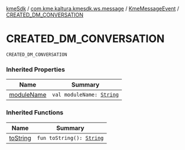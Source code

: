 [kmeSdk](../../index.md) / [com.kme.kaltura.kmesdk.ws.message](../index.md) / [KmeMessageEvent](index.md) / [CREATED_DM_CONVERSATION](./-c-r-e-a-t-e-d_-d-m_-c-o-n-v-e-r-s-a-t-i-o-n.md)

# CREATED_DM_CONVERSATION

`CREATED_DM_CONVERSATION`

### Inherited Properties

| Name | Summary |
|---|---|
| [moduleName](module-name.md) | `val moduleName: `[`String`](https://kotlinlang.org/api/latest/jvm/stdlib/kotlin/-string/index.html) |

### Inherited Functions

| Name | Summary |
|---|---|
| [toString](to-string.md) | `fun toString(): `[`String`](https://kotlinlang.org/api/latest/jvm/stdlib/kotlin/-string/index.html) |
